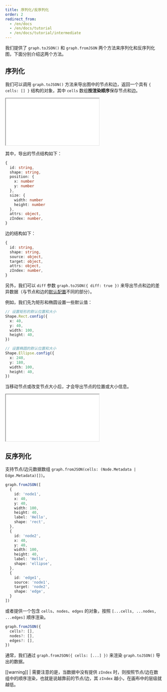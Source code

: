 ```yaml
---
title: 序列化/反序列化
order: 2
redirect_from:
  - /en/docs
  - /en/docs/tutorial
  - /en/docs/tutorial/intermediate
---
```


我们提供了 `graph.toJSON()` 和 `graph.fromJSON` 两个方法来序列化和反序列化图，下面分别介绍这两个方法。

## 序列化

我们可以调用 `graph.toJSON()` 方法来导出图中的节点和边，返回一个具有 `{ cells: [] }` 结构的对象，其中 `cells` 数组**按渲染顺序**保存节点和边。

<iframe src="/demos/tutorial/intermediate/serialization/to-json"></iframe>

其中，导出的节点结构如下：

```ts
{
  id: string,
  shape: string,
  position: {
    x: number
    y: number
  },
  size: {
    width: number
    height: number
  },
  attrs: object,
  zIndex: number,
}
```

边的结构如下：

```ts
{
  id: string,
  shape: string,
  source: object,
  target: object,
  attrs: object,
  zIndex: number,
}
```

另外，我们可以 `diff` 参数 `graph.toJSON({ diff: true })` 来导出节点和边的差异数据（与节点和边的[默认配置](/en/docs/tutorial/basic/cell#选项默认值)不同的部分）。

例如，我们先为矩形和椭圆设置一些默认值：

```ts
// 设置矩形的默认位置和大小
Shape.Rect.config({
  x: 40,
  y: 40,
  width: 100,
  height: 40,
})

// 设置椭圆的默认位置和大小
Shape.Ellipse.config({
  x: 240,
  y: 180,
  width: 100,
  height: 40,
})
```

当移动节点或改变节点大小后，才会导出节点的位置或大小信息。

<iframe src="/demos/tutorial/intermediate/serialization/to-json-diff"></iframe>

## 反序列化

支持节点/边元数据数组 `graph.fromJSON(cells: (Node.Metadata | Edge.Metadata)[])`。

```ts
graph.fromJSON([
  {
    id: 'node1',
    x: 40,
    y: 40,
    width: 100,
    height: 40,
    label: 'Hello',
    shape: 'rect',
  },
  {
    id: 'node2',
    x: 40,
    y: 40,
    width: 100,
    height: 40,
    label: 'Hello',
    shape: 'ellipse',
  },
  {
    id: 'edge1',
    source: 'node1',
    target: 'node2',
    shape: 'edge',
  }
])
```

或者提供一个包含 `cells`、`nodes`、`edges` 的对象，按照 `[...cells, ...nodes, ...edges]` 顺序渲染。

```ts
graph.fromJSON({
  cells?: [],
  nodes?: [],
  edges?: [],
})
```

通常，我们通过 `graph.fromJSON({ cells: [...] })` 来渲染 `graph.toJSON()` 导出的数据。

[[warning]]
| 需要注意的是，当数据中没有提供 `zIndex` 时，则按照节点/边在数组中的顺序渲染，也就是说越靠前的节点/边，其 `zIndex` 越小，在画布中的层级就越低。
